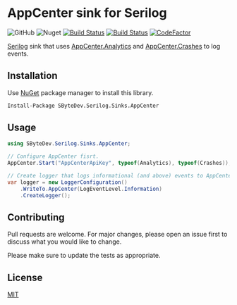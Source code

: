 # AppCenter sink for Serilog
![GitHub](https://img.shields.io/github/license/SByteDev/Net.Serilog.Sinks.AppCenter.svg)
![Nuget](https://img.shields.io/nuget/v/SByteDev.Serilog.Sinks.AppCenter.svg)
[![Build Status](https://img.shields.io/bitrise/1bc1ba2fc59d0349/develop?label=development&token=rzXR1phG35ioOKGuHzCahw&branch)](https://app.bitrise.io/app/1bc1ba2fc59d0349)
[![Build Status](https://img.shields.io/bitrise/1bc1ba2fc59d0349/master?label=production&token=rzXR1phG35ioOKGuHzCahw&branch)](https://app.bitrise.io/app/1bc1ba2fc59d0349)
[![CodeFactor](https://www.codefactor.io/repository/github/sbytedev/net.serilog.sinks.appcenter/badge)](https://www.codefactor.io/repository/github/sbytedev/net.serilog.sinks.appcenter)

[Serilog](https://github.com/serilog/serilog) sink that uses [AppCenter.Analytics](https://docs.microsoft.com/en-us/appcenter/analytics/) and [AppCenter.Crashes](https://docs.microsoft.com/en-us/appcenter/sdk/crashes/xamarin) to log events.

## Installation

Use [NuGet](https://www.nuget.org) package manager to install this library.

```bash
Install-Package SByteDev.Serilog.Sinks.AppCenter
```

## Usage
```cs
using SByteDev.Serilog.Sinks.AppCenter;

// Configure AppCenter fisrt.
AppCenter.Start("AppCenterApiKey", typeof(Analytics), typeof(Crashes));

// Create logger that logs informational (and above) events to AppCenter.
var logger = new LoggerConfiguration()
    .WriteTo.AppCenter(LogEventLevel.Information)
    .CreateLogger();
```

## Contributing
Pull requests are welcome. For major changes, please open an issue first to discuss what you would like to change.

Please make sure to update the tests as appropriate.

## License
[MIT](https://choosealicense.com/licenses/mit/)
